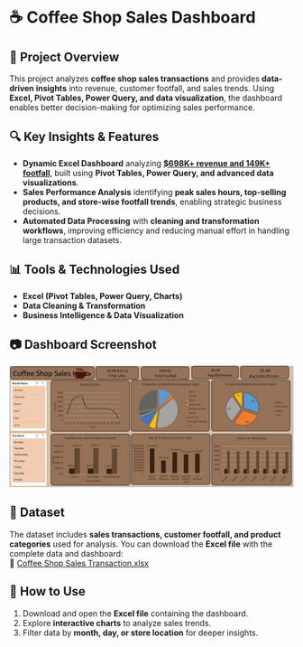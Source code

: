 # ☕ Coffee Shop Sales Dashboard  

## 📌 Project Overview  
This project analyzes **coffee shop sales transactions** and provides **data-driven insights** into revenue, customer footfall, and sales trends. Using **Excel, Pivot Tables, Power Query, and data visualization**, the dashboard enables better decision-making for optimizing sales performance.  

## 🔍 Key Insights & Features  
- **Dynamic Excel Dashboard** analyzing **[$698K+ revenue and 149K+ footfall](https://github.com/raiajit022/Coffee-Shop-Sales/blob/main/Coffee%20Shop%20Sales%20transaction.xlsx)**, built using **Pivot Tables, Power Query, and advanced data visualizations**.  
- **Sales Performance Analysis** identifying **peak sales hours, top-selling products, and store-wise footfall trends**, enabling strategic business decisions.  
- **Automated Data Processing** with **cleaning and transformation workflows**, improving efficiency and reducing manual effort in handling large transaction datasets.  

## 📊 Tools & Technologies Used  
- **Excel (Pivot Tables, Power Query, Charts)**  
- **Data Cleaning & Transformation**  
- **Business Intelligence & Data Visualization**  

## 📷 Dashboard Screenshot  
![Coffee Shop Sales Dashboard](https://github.com/raiajit022/Coffee-Shop-Sales/blob/main/coffee.JPG)  

## 📁 Dataset  
The dataset includes **sales transactions, customer footfall, and product categories** used for analysis. You can download the **Excel file** with the complete data and dashboard:  
📂 [Coffee Shop Sales Transaction.xlsx](https://github.com/raiajit022/Coffee-Shop-Sales/blob/main/Coffee%20Shop%20Sales%20transaction.xlsx)  

## 🚀 How to Use  
1. Download and open the **Excel file** containing the dashboard.  
2. Explore **interactive charts** to analyze sales trends.  
3. Filter data by **month, day, or store location** for deeper insights. 
